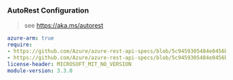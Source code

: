 ### AutoRest Configuration

> see https://aka.ms/autorest

``` yaml
azure-arm: true
require:
- https://github.com/Azure/azure-rest-api-specs/blob/5c9459305484e0456b4a922e3d31a61e2ddd3c99/specification/mediaservices/resource-manager/readme.md
- https://github.com/Azure/azure-rest-api-specs/blob/5c9459305484e0456b4a922e3d31a61e2ddd3c99/specification/mediaservices/resource-manager/readme.go.md
license-header: MICROSOFT_MIT_NO_VERSION
module-version: 3.3.0
```